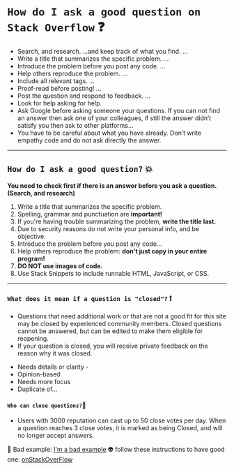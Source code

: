 
# `How do I ask a good question on Stack Overflow` :question:
- Search, and research. ...and keep track of what you find. ...
- Write a title that summarizes the specific problem. ...
- Introduce the problem before you post any code. ...
- Help others reproduce the problem. ...
- Include all relevant tags. ...
- Proof-read before posting! ...
- Post the question and respond to feedback. ...
- Look for help asking for help.
- Ask Google before asking someone your questions. If you can not find an answer then ask one of your colleagues, if still the answer didn’t satisfy you then ask to other platforms…
- You have to be careful about what you have already. Don’t write empathy code and do not ask directly the answer. 

---

## `How do I ask a good question?` :boom:

**You need to check first if there is an answer before you ask a question. (Search, and research)**
1. Write a title that summarizes the specific problem.
2. Spelling, grammar and punctuation are **important!**
3. If you're having trouble summarizing the problem, **write the title last.**
4. Due to security reasons do not write your personal info, and be objective.
5. Introduce the problem before you post any code...
6. Help others reproduce the problem:  **don't just copy in your entire program!** 
7. **DO NOT use images of code.** 
8. Use Stack Snippets to include runnable HTML, JavaScript, or CSS.

---

### `What does it mean if a question is "closed"?` :exclamation:

- Questions that need additional work or that are not a good fit for this site may be closed by experienced community members. Closed questions cannot be answered, but can be edited to make them eligible for reopening. 
 - If your question is closed, you will receive private feedback on the reason why it was closed.

+ Needs details or clarity -
+ Opinion-based
+ Needs more focus
+ Duplicate of...

#### `Who can close questions?`:japanese_goblin:

- Users with 3000 reputation can cast up to 50 close votes per day. When a question reaches 3 close votes, it is marked as being Closed, and will no longer accept answers. 

:see_no_evil: Bad example: [I'm a bad example]( https://stackoverflow.com/questions/63578399/how-can-i-make-my-memory-game-cards-accessible-with-a-keyboard) 
:alien: follow these instructions to have good one: [onStackOverFlow](https://stackoverflow.com/help/how-to-ask)


